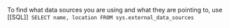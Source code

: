 To find what data sources you are using and what they are pointing to, use
[[SQL]]` SELECT name, location FROM sys.external_data_sources`

